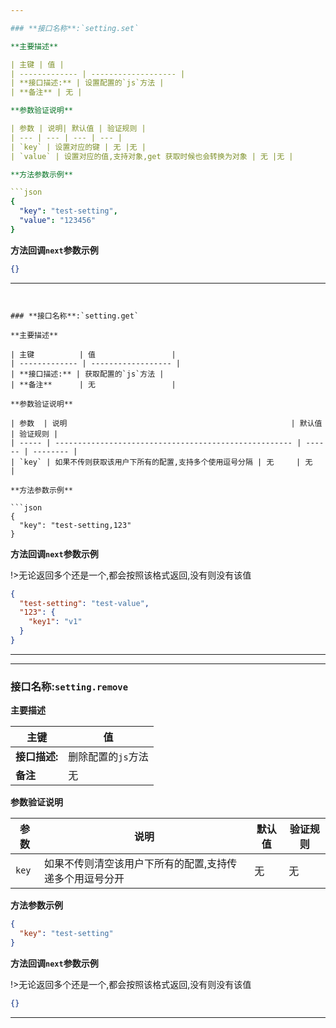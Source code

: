 ```yaml
---

### **接口名称**:`setting.set`

**主要描述**

| 主键 | 值 |
| ------------- | ------------------- |
| **接口描述:** | 设置配置的`js`方法 |  
| **备注** | 无 |

**参数验证说明**

| 参数 | 说明| 默认值 | 验证规则 |
| --- | --- | --- | --- |
| `key` | 设置对应的键 | 无 |无 |
| `value` | 设置对应的值,支持对象,get 获取时候也会转换为对象 | 无 |无 |

**方法参数示例**

```json
{
  "key": "test-setting",
  "value": "123456"
}
```

**方法回调`next`参数示例**

```json
{}
```

---
```


### **接口名称**:`setting.get`

**主要描述**

| 主键          | 值                 |
| ------------- | ------------------ |
| **接口描述:** | 获取配置的`js`方法 |
| **备注**      | 无                 |

**参数验证说明**

| 参数  | 说明                                                  | 默认值 | 验证规则 |
| ----- | ----------------------------------------------------- | ------ | -------- |
| `key` | 如果不传则获取该用户下所有的配置,支持多个使用逗号分隔 | 无     | 无       |

**方法参数示例**

```json
{
  "key": "test-setting,123"
}
```

**方法回调`next`参数示例**

!>无论返回多个还是一个,都会按照该格式返回,没有则没有该值

```json
{
  "test-setting": "test-value",
  "123": {
    "key1": "v1"
  }
}
```

---

---

### **接口名称**:`setting.remove`

**主要描述**

| 主键          | 值                 |
| ------------- | ------------------ |
| **接口描述:** | 删除配置的`js`方法 |
| **备注**      | 无                 |

**参数验证说明**

| 参数  | 说明                                                    | 默认值 | 验证规则 |
| ----- | ------------------------------------------------------- | ------ | -------- |
| `key` | 如果不传则清空该用户下所有的配置,支持传递多个用逗号分开 | 无     | 无       |

**方法参数示例**

```json
{
  "key": "test-setting"
}
```

**方法回调`next`参数示例**

!>无论返回多个还是一个,都会按照该格式返回,没有则没有该值

```json
{}
```

---
